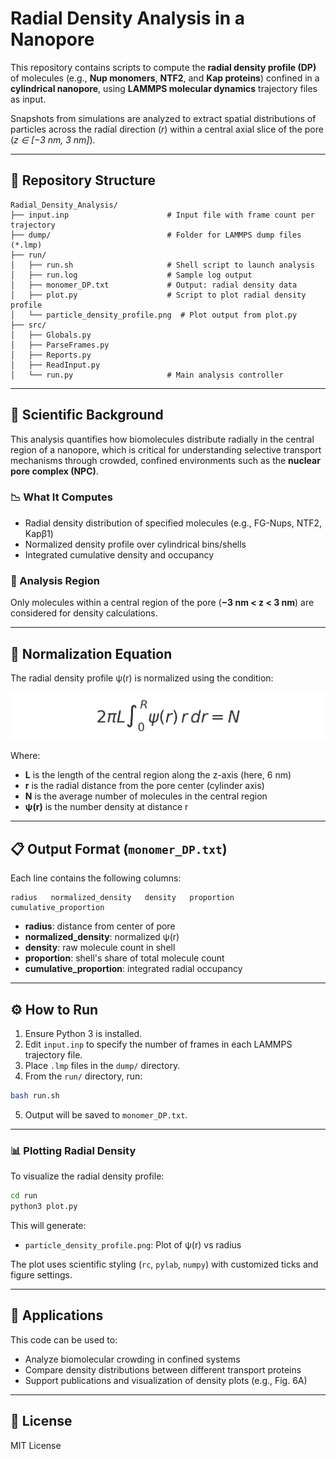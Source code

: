 # Radial Density Analysis in a Nanopore

This repository contains scripts to compute the **radial density profile (DP)** of molecules (e.g., **Nup monomers**, **NTF2**, and **Kap proteins**) confined in a **cylindrical nanopore**, using **LAMMPS molecular dynamics** trajectory files as input.

Snapshots from simulations are analyzed to extract spatial distributions of particles across the radial direction (_r_) within a central axial slice of the pore (_z ∈ [−3 nm, 3 nm]_).

---

## 📂 Repository Structure

```
Radial_Density_Analysis/
├── input.inp                      # Input file with frame count per trajectory
├── dump/                          # Folder for LAMMPS dump files (*.lmp)
├── run/
│   ├── run.sh                     # Shell script to launch analysis
│   ├── run.log                    # Sample log output
│   ├── monomer_DP.txt             # Output: radial density data
│   ├── plot.py                    # Script to plot radial density profile
│   └── particle_density_profile.png  # Plot output from plot.py
├── src/
│   ├── Globals.py
│   ├── ParseFrames.py
│   ├── Reports.py
│   ├── ReadInput.py
│   └── run.py                     # Main analysis controller
```

---

## 🧪 Scientific Background

This analysis quantifies how biomolecules distribute radially in the central region of a nanopore, which is critical for understanding selective transport mechanisms through crowded, confined environments such as the **nuclear pore complex (NPC)**.

### 📉 What It Computes

- Radial density distribution of specified molecules (e.g., FG-Nups, NTF2, Kapβ1)  
- Normalized density profile over cylindrical bins/shells  
- Integrated cumulative density and occupancy  

### 📏 Analysis Region

Only molecules within a central region of the pore (**−3 nm < z < 3 nm**) are considered for density calculations.

---

## 📐 Normalization Equation

The radial density profile ψ(r) is normalized using the condition:

![Normalization equation](normalization_equation.png)

Where:
- **L** is the length of the central region along the z-axis (here, 6 nm)
- **r** is the radial distance from the pore center (cylinder axis)
- **N** is the average number of molecules in the central region
- **ψ(r)** is the number density at distance r

---

## 📋 Output Format (`monomer_DP.txt`)

Each line contains the following columns:

```
radius   normalized_density   density   proportion   cumulative_proportion
```

- **radius**: distance from center of pore  
- **normalized_density**: normalized ψ(r)  
- **density**: raw molecule count in shell  
- **proportion**: shell's share of total molecule count  
- **cumulative_proportion**: integrated radial occupancy

---

## ⚙️ How to Run

1. Ensure Python 3 is installed.
2. Edit `input.inp` to specify the number of frames in each LAMMPS trajectory file.
3. Place `.lmp` files in the `dump/` directory.
4. From the `run/` directory, run:

```bash
bash run.sh
```

5. Output will be saved to `monomer_DP.txt`.

---

### 📊 Plotting Radial Density

To visualize the radial density profile:

```bash
cd run
python3 plot.py
```

This will generate:

- `particle_density_profile.png`: Plot of ψ(r) vs radius

The plot uses scientific styling (`rc`, `pylab`, `numpy`) with customized ticks and figure settings.

---

## 🧠 Applications

This code can be used to:
- Analyze biomolecular crowding in confined systems
- Compare density distributions between different transport proteins
- Support publications and visualization of density plots (e.g., Fig. 6A)

---

## 📜 License

MIT License
